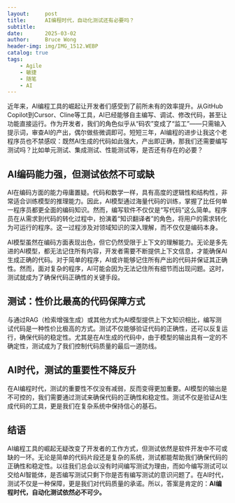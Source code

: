 ```yaml
---
layout:     post
title:      AI编程时代，自动化测试还有必要吗？
subtitle:
date:       2025-03-02
author:     Bruce Wong
header-img: img/IMG_1512.WEBP
catalog: true
tags:
    - Agile
    - 敏捷
    - 随笔
    - AI
---
```


近年来，AI编程工具的崛起让开发者们感受到了前所未有的效率提升。从GitHub Copilot到Cursor、Cline等工具，AI已经能够自主编写、调试、修改代码，甚至让功能直接运行。作为开发者，我们的角色似乎从“码农”变成了“监工”——只需输入提示词，审查AI的产出，偶尔做些微调即可。短短三年，AI编程的进步让我这个老程序员也不禁感叹：既然AI生成的代码如此强大，产出即正确，那我们还需要编写测试吗？比如单元测试、集成测试、性能测试等，是否还有存在的必要？

## AI编码能力强，但测试依然不可或缺

AI在编码方面的能力毋庸置疑。代码和数学一样，具有高度的逻辑性和结构性，非常适合训练模型的推理能力。因此，AI模型通过海量代码的训练，掌握了比任何单一程序员都更全面的编码知识。然而，编写软件不仅仅是“写代码”这么简单。程序员在从需求到代码的转化过程中，扮演着“知识翻译者”的角色，将用户的需求转化为可运行的程序。这一过程涉及对领域知识的深入理解，而不仅仅是编码本身。

AI模型虽然在编码方面表现出色，但它仍然受限于上下文的理解能力。无论是多先进的AI模型，都无法记住所有内容，开发者需要不断提供上下文信息，才能确保AI生成正确的代码。对于简单的程序，AI或许能够记住所有产出的代码并保证其正确性。然而，面对复杂的程序，AI可能会因为无法记住所有细节而出现问题。这时，测试就成为了确保代码正确性的关键手段。

## 测试：性价比最高的代码保障方式

与通过RAG（检索增强生成）或其他方式为AI模型提供上下文知识相比，编写测试代码是一种性价比极高的方式。测试不仅能够验证代码的正确性，还可以反复运行，确保代码的稳定性。尤其是在AI生成的代码中，由于模型的输出具有一定的不确定性，测试成为了我们控制代码质量的最后一道防线。

## AI时代，测试的重要性不降反升

在AI编程时代，测试的重要性不仅没有减弱，反而变得更加重要。AI模型的输出是不可控的，我们需要通过测试来确保代码的正确性和稳定性。测试不仅是验证AI生成代码的工具，更是我们在复杂系统中保持信心的基石。

## 结语

AI编程工具的崛起无疑改变了开发者的工作方式，但测试依然是软件开发中不可或缺的一环。无论是简单的代码片段还是复杂的系统，测试都能帮助我们确保代码的正确性和稳定性。以往我们总会以没有时间编写测试为理由，而如今编写测试可以交给AI智能体，是否编写测试只剩下你是否有编写测试的意识问题了。在AI时代，测试不仅是一种保障，更是我们对代码质量的承诺。所以，答案是肯定的：**AI编程时代，自动化测试依然必不可少。**
